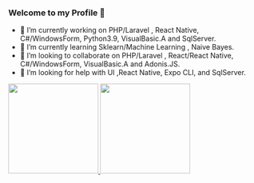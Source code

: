 ### Welcome to my Profile 👋

- 🔭 I’m currently working on PHP/Laravel , React Native, C#/WindowsForm, Python3.9, VisualBasic.A and SqlServer.
- 🌱 I’m currently learning Sklearn/Machine Learning , Naive Bayes.
- 👯 I’m looking to collaborate on PHP/Laravel , React/React Native, C#/WindowsForm, VisualBasic.A and Adonis.JS.
- 🤔 I’m looking for help with UI ,React Native, Expo CLI, and SqlServer.

<div>
  <a href="https://github.com/williamanjo">
  <img height="180em" src="https://github-readme-stats.vercel.app/api?username=williamanjo&show_icons=true&theme=buefy&include_all_commits=true&count_private=true"/>
  <img height="180em" src="https://github-readme-stats.vercel.app/api/top-langs/?username=williamanjo&layout=compact&langs_count=7&theme=buefy"/>
 </a>
</div>

<!--
**williamanjo/williamanjo** is a ✨ _special_ ✨ repository because its `README.md` (this file) appears on your GitHub profile.

Here are some ideas to get you started:

- 💬 Ask me about ...
- 📫 How to reach me: ...
- 😄 Pronouns: ...
- ⚡ Fun fact: ... 

-->

<!--
![Snake animation](https://github.com/williamanjo/williamanjo/blob/output/github-contribution-grid-snake.svg)
-->
